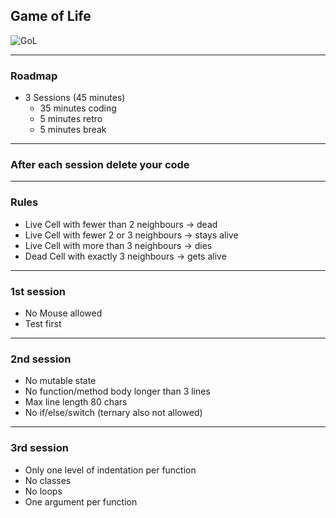 ## Game of Life

![GoL](https://upload.wikimedia.org/wikipedia/commons/e/e5/Gospers_glider_gun.gif)

---

### Roadmap

- 3 Sessions (45 minutes)
  - 35 minutes coding
  - 5 minutes retro
  - 5 minutes break

---

### After each session delete your code <!-- .element: class="color--white" -->

<!-- .slide: data-background="https://media.giphy.com/media/de5bARu0SsXiU/giphy.gif" -->

---

### Rules

- Live Cell with fewer than 2 neighbours -> dead
- Live Cell with fewer 2 or 3 neighbours -> stays alive
- Live Cell with more than 3 neighbours -> dies
- Dead Cell with exactly 3 neighbours -> gets alive

---

### 1st session

- No Mouse allowed
- Test first

---

### 2nd session

- No mutable state
- No function/method body longer than 3 lines
- Max line length 80 chars
- No if/else/switch (ternary also not allowed)

---

### 3rd session

- Only one level of indentation per function
- No classes
- No loops
- One argument per function
